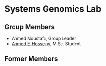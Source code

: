 # Systems Genomics Lab

## Group Members
- Ahmed Moustafa, Group Leader
- [Ahmed El Hosseiny](ahmedelhosseiny.md), M.Sc. Student

## Former Members
